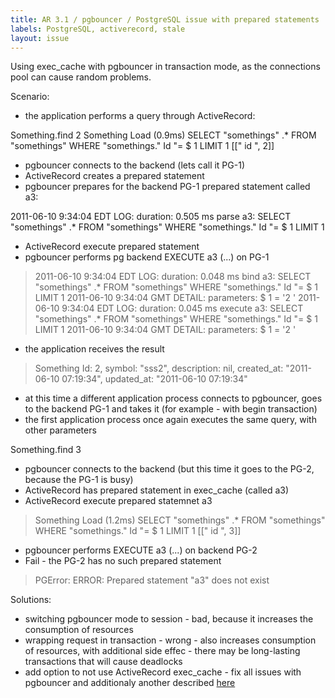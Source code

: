 ```yaml
---
title: AR 3.1 / pgbouncer / PostgreSQL issue with prepared statements
labels: PostgreSQL, activerecord, stale
layout: issue
---
```


Using exec_cache with pgbouncer in transaction mode, as the connections pool can cause random problems.

Scenario:
- the application performs a query through ActiveRecord:

Something.find 2
Something Load (0.9ms) SELECT "somethings" .\* FROM "somethings" WHERE "somethings." Id "= $ 1 LIMIT 1 [[" id ", 2]]
- pgbouncer connects to the backend (lets call it PG-1)
- ActiveRecord creates a prepared statement
- pgbouncer prepares for the backend PG-1 prepared statement called a3:

2011-06-10 9:34:04 EDT LOG: duration: 0.505 ms parse a3: SELECT "somethings" .\* FROM "somethings" WHERE "somethings." Id "= $ 1 LIMIT 1
- ActiveRecord execute prepared statement
- pgbouncer performs pg backend EXECUTE a3 (...) on PG-1

> 2011-06-10 9:34:04 EDT LOG: duration: 0.048 ms bind a3: SELECT "somethings" .\* FROM "somethings" WHERE "somethings." Id "= $ 1 LIMIT 1
> 2011-06-10 9:34:04 GMT DETAIL: parameters: $ 1 = '2 '
> 2011-06-10 9:34:04 EDT LOG: duration: 0.045 ms execute a3: SELECT "somethings" .\* FROM "somethings" WHERE "somethings." Id "= $ 1 LIMIT 1
> 2011-06-10 9:34:04 GMT DETAIL: parameters: $ 1 = '2 '
- the application receives the result

> Something Id: 2, symbol: "sss2", description: nil, created_at: "2011-06-10 07:19:34", updated_at: "2011-06-10 07:19:34"
- at this time a different application process connects to pgbouncer, goes to the backend PG-1 and takes it (for example - with begin transaction)
- the first application process once again executes the same query, with other parameters

Something.find 3
- pgbouncer connects to the backend (but this time it goes to the PG-2, because the PG-1 is busy)
- ActiveRecord has prepared statement in exec_cache (called a3)
- ActiveRecord execute prepared statemnet a3

> Something Load (1.2ms) SELECT "somethings" .\* FROM "somethings" WHERE "somethings." Id "= $ 1 LIMIT 1 [[" id ", 3]]
- pgbouncer performs  EXECUTE a3 (...) on backend PG-2
- Fail - the PG-2 has no such prepared statement

> PGError: ERROR: Prepared statement "a3" does not exist

Solutions:
- switching pgbouncer mode to session - bad, because it increases the consumption of resources
- wrapping request in transaction - wrong - also increases consumption of resources, with additional side effec - there may be long-lasting transactions that will cause deadlocks
- add option to not use ActiveRecord exec_cache - fix all issues with pgbouncer and additionaly another described [here](http://www.depesz.com/index.php/2008/05/10/prepared-statements-gotcha/)

